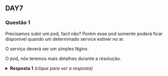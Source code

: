 ## DAY7

### Questão 1
Precisamos subir um pod, facil não?
Porém esse pod somente poderá ficar disponível quando um determinado service
estiver no ar.

O serviço deverá ser um simples Nginx.

O pod, nós teremos mais detalhes durante a resolução.

<details>
  <summary><b>Resposta 1</b> <em>(clique para ver a resposta)</em></summary>

Criar o seguinte pod utilizando as probes readiness e liveness

```yaml
apiVersion: v1
kind: Pod
metadata:
  labels:
    run: giropops
  name: giropops
spec:
  containers:
  - image: nginx
    name: giropops
    ports:
    - containerPort: 80
    resources: {}
    livenessProbe:
      exec:
        command:
        - 'true'
    readinessProbe:
      exec:
        command:
        - sh
        - -c
        - 'curl http://my-nginx:80'      
  dnsPolicy: ClusterFirst
  restartPolicy: Always
```

```bash
kubectl create -f pod-que-espera-por-um-service.yaml
```

Agora vamos criar o pod e o service que o primeiro pod está esperando para
ficar disponível:

```yaml
apiVersion: v1
kind: Pod
metadata:
  labels:
    run: my-nginx
  name: my-nginx
spec:
  containers:
  - image: nginx
    name: my-nginx
    ports:
    - containerPort: 80
    resources: {}
  dnsPolicy: ClusterFirst
  restartPolicy: Always
```

```bash
kubectl create -f pod-que-o-outro-pod-esta-esperando.yaml
kubectl expose pod my-nginx
kubectl get pods
kubectl describe pods giropops
```
</details>
